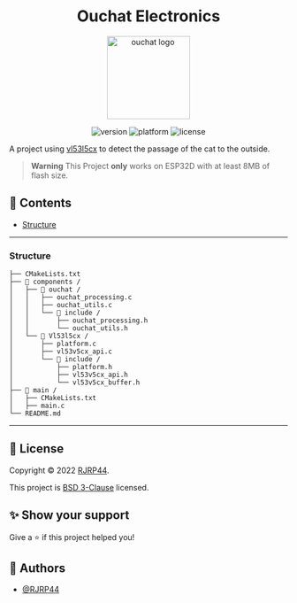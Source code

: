 <h1 align="center"> Ouchat Electronics </h1>
<p align="center">
<img align="center" src="https://ouchat.fr/ouchat.svg" alt="ouchat logo" width="150">
</p>

<p align="center"><img src="https://img.shields.io/badge/version-6.0.0-blue" alt="version">
<img src="https://img.shields.io/badge/framework-esp--idf-lightgrey" alt="platform">
<img src="https://img.shields.io/github/license/RJRP44/Ouchat-Electronics" alt="license">
</p>


A project using [vl53l5cx](https://www.st.com/en/imaging-and-photonics-solutions/vl53l5cx.html) to detect the passage of the cat to the outside.

> **Warning**
> This Project **only** works on ESP32D with at least 8MB of flash size.

## 📌 Contents

* [Structure](#structure)

---


### Structure

```
├── CMakeLists.txt
├── 📁 components /        
│   ├── 📁 ouchat /
│   │   ├── ouchat_processing.c
│   │   ├── ouchat_utils.c
│   │   └── 📁 include / 
│   │       ├── ouchat_processing.h
│   │       └── ouchat_utils.h     
│   └── 📁 Vl53l5cx /
│       ├── platform.c
│       ├── vl53v5cx_api.c
│       └── 📁 include /
│           ├── platform.h
│           ├── vl53v5cx_api.h
│           └── vl53v5cx_buffer.h
├── 📁 main /
│   ├── CMakeLists.txt
│   ├── main.c
└── README.md  
```
---

## 📝 License

Copyright © 2022 [RJRP44](https://www.github.com/RJRP44).

This project is [BSD 3-Clause](https://opensource.org/licenses/BSD-3-Clause/)  licensed.

## ✨ Show your support

Give a ⭐️ if this project helped you!

## 👤 Authors

- [@RJRP44](https://www.github.com/RJRP44)

